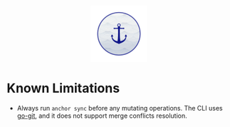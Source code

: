 <p align="center">
  <picture>
    <source media="(prefers-color-scheme: dark)" srcset="images/banner_dark.png">
    <img src="images/banner_light.png" width="25%">
  </picture>
</p>

# Known Limitations
- Always run ```anchor sync``` before any mutating operations. The CLI uses [go-git](https://github.com/go-git/go-git), and it does not support merge conflicts resolution.
